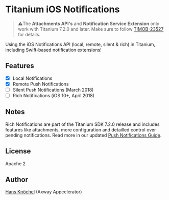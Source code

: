 # Titanium iOS Notifications

> ⚠️The **Attachments API's** and **Notification Service Extension** only work with Titanium 7.2.0 and later. Make sure to follow [TIMOB-23527](https://jira.appcelerator.org/browse/TIMOB-23527) for details.

Using the iOS Notifications API (local, remote, silent & rich) in Titanium, including Swift-based notification extensions!

## Features

- [x] Local Notifications
- [x] Remote Push Notifications
- [ ] Silent Push Notifications (March 2018)
- [ ] Rich Notifications (iOS 10+, April 2018)

## Notes

Rich Notifications are part of the Titanium SDK 7.2.0 release and includes features like attachments, more configuration
and detailled control over pending notifications. Read more in our updated [Push Notifications Guide](https://wiki.appcelerator.org/display/guides2/Sending+and+Scheduling+Push+Notifications#SendingandSchedulingPushNotifications-RichNotifications(iOS10andlater)).

## License

Apache 2

## Author

[Hans Knöchel](https://github.com/hansemannn) (Axway Appcelerator)
